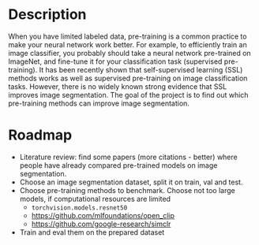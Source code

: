 # Description
When you have limited labeled data, pre-training is a common practice to make your neural network work better. For example, to efficiently train an image classifier, you probably should take a neural network pre-trained on ImageNet, and fine-tune it for your classification task (supervised pre-training). It has been recently shown that self-supervised learning (SSL) methods works as well as supervised pre-training on image classification tasks. However, there is no widely known strong evidence that SSL improves image segmentation.
The goal of the project is to find out which pre-training methods can improve image segmentation.
# Roadmap
- Literature review: find some papers (more citations - better) where people have already compared pre-trained models on image segmentation.
- Choose an image segmentation dataset, split it on train, val and test.
- Choose pre-training methods to benchmark. Choose not too large models, if computational resources are limited
	- `torchvision.models.resnet50`
	- https://github.com/mlfoundations/open_clip
	- https://github.com/google-research/simclr
- Train and eval them on the prepared dataset